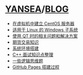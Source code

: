 # [YANSEA](https://yansea.cc)/[BLOG](https://yansea.cc/blog)

- [在虚拟机中建立 CentOS 服务器][230704]
- [适用于 Linux 的 Windows 子系统][230627]
- [使用 QT 时的相关问题和解决方案][230106]
- [期货交易知识][221201]
- [系统环境搭建][221129]
- [C++ 面试知识点整理][220414]
- [一些逻辑思维题][220410]
- [GitHub Pages 搭建过程][220317]

[230704]:./230704-setup-a-centos-server-in-virtual-machine
[230627]:./230627-windows-subsystem-for-linux
[230106]:./230106-qt-related-issues-and-solutions
[221201]:./221201-knowledge-of-futures-trading
[221129]:./221129-system-environment-setup
[220414]:./220414-knowledge-summary-of-cpp
[220410]:./220410-summary-of-logical-thinking-questions
[220317]:./220317-github-pages-building-process
